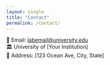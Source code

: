 ```yaml
---
layout: single
title: "Contact"
permalink: /contact/
---
```


📧 Email: [labemail@university.edu](mailto:labemail@university.edu)  
🏛️ University of [Your Institution]  
📍 Address: [123 Ocean Ave, City, State]
